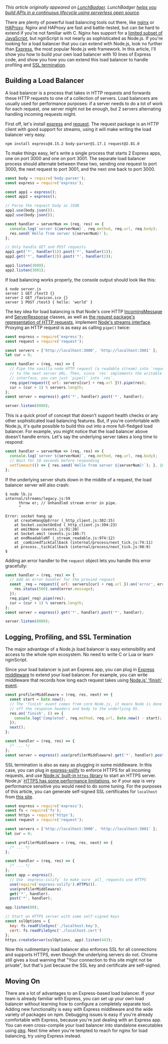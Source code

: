 *This article originally appeared on [LunchBadger](https://www.lunchbadger.com/build-load-balancer-express/). LunchBadger [helps you build APIs in a continuous lifecycle using serverless open source](https://www.lunchbadger.com/development/).*

There are plenty of powerful load balancing tools out there, like [nginx](https://nginx.org/en/) or [HAProxy](http://www.haproxy.org/). Nginx and HAProxy are fast and battle-tested, but can be hard to extend if you're not familiar with C. Nginx has support for a [limited subset of JavaScript](https://www.nginx.com/blog/launching-nginscript-and-looking-ahead/), but nginScript is not nearly as sophisticated as Node.js. If you're looking for a load balancer that you can extend with Node.js, look no further than [Express](http://npmjs.org/package/express), the most popular Node.js web framework. In this article, I'll show you how to build your own load balancer with 10 lines of Express code, and show you how you can extend this load balancer to handle profiling and [SSL termination](https://en.wikipedia.org/wiki/TLS_termination_proxy).

Building a Load Balancer
------------------------

A load balancer is a process that takes in HTTP requests and forwards these HTTP requests to one of a collection of servers. Load balancers are usually used for performance purposes: if a server needs to do a lot of work for each request, one server might not be enough, but 2 servers alternating handling incoming requests might.

First off, let's install [express](https://www.npmjs.com/package/express) and [request](https://www.npmjs.com/package/request). The request package is an HTTP client with good support for streams, using it will make writing the load balancer very easy.

```
npm install express@4.15.2 body-parser@1.17.1 request@2.81.0
```

To make things easy, let's write a single process that starts 2 Express apps, one on port 3000 and one on port 3001. The separate load balancer process should alternate between these two, sending one request to port 3000, the next request to port 3001, and the next one back to port 3000.

```javascript
const body = require('body-parser');
const express = require('express');

const app1 = express();
const app2 = express();

// Parse the request body as JSON
app1.use(body.json());
app2.use(body.json());

const handler = serverNum => (req, res) => {
  console.log(`server ${serverNum}`, req.method, req.url, req.body);
  res.send(`Hello from server ${serverNum}!`);
};

// Only handle GET and POST requests
app1.get('*', handler(1)).post('*', handler(1));
app2.get('*', handler(2)).post('*', handler(2));

app1.listen(3000);
app2.listen(3001);
```

If load balancing works properly, the console output should look like this:

```
$ node server.js
server 1 GET /test3 {}
server 2 GET /favicon.ico {}
server 1 POST /test3 { hello: 'world' }
```

The key idea for load balancing is that Node's core HTTP [IncomingMessage](https://nodejs.org/api/http.html#http_class_http_incomingmessage) and [ServerResponse](https://nodejs.org/api/http.html#http_class_http_serverresponse) classes, as well as [the request package's representation of HTTP requests](https://www.npmjs.com/package/request#streaming), implement [Node's streams interface](https://github.com/substack/stream-handbook). Proxying an HTTP request is as easy as calling `pipe()` twice:

```javascript
const express = require('express');
const request = require('request');

const servers = ['http://localhost:3000', 'http://localhost:3001' ];
let cur = 0;

const handler = (req, res) => {
  // Pipe the vanilla node HTTP request (a readable stream) into `request`
  // to the next server URL. Then, since `res` implements the writable stream
  // interface, you can just `pipe()` into `res`.
  req.pipe(request({ url: servers[cur] + req.url })).pipe(res);
  cur = (cur + 1) % servers.length;
};
const server = express().get('*', handler).post('*', handler);

server.listen(8080);
```

This is a quick proof of concept that doesn't support health checks or any other sophisticated load balancing features. But, if you're comfortable with Node.js, it's quite possible to build this out into a more full-fledged load balancer. For example, you might notice that the load balancer above doesn't handle errors. Let's say the underlying server takes a long time to respond:

```javascript
const handler = serverNum => (req, res) => {
  console.log(`server ${serverNum}`, req.method, req.url, req.body);
  // Wait for 10 seconds before responding
  setTimeout(() => { res.send(`Hello from server ${serverNum}!`); }, 10000);
};
```

If the underlying server shuts down in the middle of a request, the load balancer server will also crash:

```
$ node lb.js
internal/streams/legacy.js:59
      throw er; // Unhandled stream error in pipe.
      ^

Error: socket hang up
    at createHangUpError (_http_client.js:302:15)
    at Socket.socketOnEnd (_http_client.js:394:23)
    at emitNone (events.js:91:20)
    at Socket.emit (events.js:186:7)
    at endReadableNT (_stream_readable.js:974:12)
    at _combinedTickCallback (internal/process/next_tick.js:74:11)
    at process._tickCallback (internal/process/next_tick.js:98:9)
$
```

Adding an error handler to the `request` object lets you handle this error gracefully:

```javascript
const handler = (req, res) => {
  // Add an error handler for the proxied request
  const _req = request({ url: servers[cur] + req.url }).on('error', error => {
    res.status(500).send(error.message);
  });
  req.pipe(_req).pipe(res);
  cur = (cur + 1) % servers.length;
};
const server = express().get('*', handler).post('*', handler);

server.listen(8080);
```

Logging, Profiling, and SSL Termination
---------------------------------------

The major advantage of a Node.js load balancer is easy extensibility and access to the whole npm ecosystem. No need to write C or Lua or learn nginScript.

Since your load balancer is just an Express app, you can plug in [Express middleware](http://expressjs.com/en/guide/writing-middleware.html) to extend your load balancer. For example, you can write middleware that records how long each request takes using [Node.js' 'finish' event](https://nodejs.org/api/http.html#http_class_http_serverresponse).

```javascript
const profilerMiddleware = (req, res, next) => {
  const start = Date.now();
  // The 'finish' event comes from core Node.js, it means Node is done handing
  // off the response headers and body to the underlying OS.
  res.on('finish', () => {
    console.log('Completed', req.method, req.url, Date.now() - start);
  });
  next();
};

const handler = (req, res) => {
  /* ... */
};
const server = express().use(profilerMiddleware).get('*', handler).post('*', handler);
```

SSL termination is also as easy as plugging in some middleware. In this case, you can plug in [express-sslify](https://www.npmjs.com/package/express-sslify) to enforce HTTPS for all incoming requests, and use [Node.js' built-in `https` library](https://nodejs.org/api/https.html) to start an HTTPS server. Node.js' [HTTPS has some performance limitations](https://strongloop.com/strongblog/improve-the-performance-of-the-node-js-https-server/), so if your app is very performance sensitive you would need to do some tuning. For the purposes of this article, you can generate self-signed SSL certificates for `localhost` from [this site](http://www.selfsignedcertificate.com/).

```javascript
const express = require('express');
const fs = require('fs');
const https = require('https');
const request = require('request');

const servers = ['http://localhost:3000', 'http://localhost:3001' ];
let cur = 0;

const profilerMiddleware = (req, res, next) => {
  /* ... */
};

const handler = (req, res) => {
  /* ... */
};
const app = express().
  // Use `express-sslify` to make sure _all_ requests use HTTPS
  use(require('express-sslify').HTTPS()).
  use(profilerMiddleware).
  get('*', handler).
  post('*', handler);

app.listen(80);

// Start an HTTPS server with some self-signed keys
const sslOptions = {
  key: fs.readFileSync('./localhost.key'),
  cert: fs.readFileSync('./localhost.cert')
};
https.createServer(sslOptions, app).listen(443);
```

Now this rudimentary load balancer also enforces SSL for all connections and supports HTTPS, even though the underlying servers do not. Chrome still gives a loud warning that "Your connection to this site might not be private", but that's just because the SSL key and certificate are self-signed.

Moving On
---------

There are a lot of advantages to an Express-based load balancer. If your team is already familiar with Express, you can set up your own load balancer without learning how to configure a completely separate tool. Adding new functionality is easy with Express middleware and the wide variety of packages on npm. Debugging issues is easy if you're already comfortable with Express, because you're just dealing with an Express app. You can even cross-compile your load balancer into standalone executables using [pkg](http://npmjs.org/package/pkg). Next time when you're tempted to reach for nginx for load balancing, try using Express instead.
